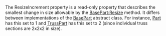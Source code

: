 The ResizeIncrement property is a read-only property that describes the
smallest change in size allowable by the [BasePart:Resize](https://create.roblox.com/docs/reference/engine/classes/BasePart#Resize) method. It
differs between implementations of the [BasePart](https://create.roblox.com/docs/reference/engine/classes/BasePart) abstract class. For
instance, [Part](https://create.roblox.com/docs/reference/engine/classes/Part) has this set to 1 and [TrussPart](https://create.roblox.com/docs/reference/engine/classes/TrussPart) has this set to 2
(since individual truss sections are 2x2x2 in size).